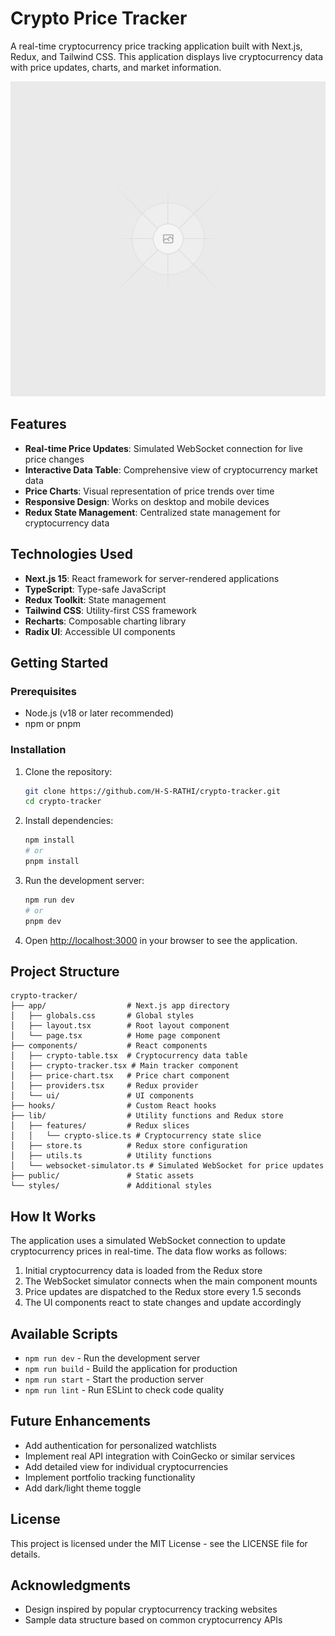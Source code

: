 # Crypto Price Tracker

A real-time cryptocurrency price tracking application built with Next.js, Redux, and Tailwind CSS. This application displays live cryptocurrency data with price updates, charts, and market information.

![Crypto Price Tracker](/public/placeholder.svg)

## Features

- **Real-time Price Updates**: Simulated WebSocket connection for live price changes
- **Interactive Data Table**: Comprehensive view of cryptocurrency market data
- **Price Charts**: Visual representation of price trends over time
- **Responsive Design**: Works on desktop and mobile devices
- **Redux State Management**: Centralized state management for cryptocurrency data

## Technologies Used

- **Next.js 15**: React framework for server-rendered applications
- **TypeScript**: Type-safe JavaScript
- **Redux Toolkit**: State management
- **Tailwind CSS**: Utility-first CSS framework
- **Recharts**: Composable charting library
- **Radix UI**: Accessible UI components

## Getting Started

### Prerequisites

- Node.js (v18 or later recommended)
- npm or pnpm

### Installation

1. Clone the repository:
   ```bash
   git clone https://github.com/H-S-RATHI/crypto-tracker.git
   cd crypto-tracker
   ```

2. Install dependencies:
   ```bash
   npm install
   # or
   pnpm install
   ```

3. Run the development server:
   ```bash
   npm run dev
   # or
   pnpm dev
   ```

4. Open [http://localhost:3000](http://localhost:3000) in your browser to see the application.

## Project Structure

```
crypto-tracker/
├── app/                  # Next.js app directory
│   ├── globals.css       # Global styles
│   ├── layout.tsx        # Root layout component
│   └── page.tsx          # Home page component
├── components/           # React components
│   ├── crypto-table.tsx  # Cryptocurrency data table
│   ├── crypto-tracker.tsx # Main tracker component
│   ├── price-chart.tsx   # Price chart component
│   ├── providers.tsx     # Redux provider
│   └── ui/               # UI components
├── hooks/                # Custom React hooks
├── lib/                  # Utility functions and Redux store
│   ├── features/         # Redux slices
│   │   └── crypto-slice.ts # Cryptocurrency state slice
│   ├── store.ts          # Redux store configuration
│   ├── utils.ts          # Utility functions
│   └── websocket-simulator.ts # Simulated WebSocket for price updates
├── public/               # Static assets
└── styles/               # Additional styles
```

## How It Works

The application uses a simulated WebSocket connection to update cryptocurrency prices in real-time. The data flow works as follows:

1. Initial cryptocurrency data is loaded from the Redux store
2. The WebSocket simulator connects when the main component mounts
3. Price updates are dispatched to the Redux store every 1.5 seconds
4. The UI components react to state changes and update accordingly

## Available Scripts

- `npm run dev` - Run the development server
- `npm run build` - Build the application for production
- `npm run start` - Start the production server
- `npm run lint` - Run ESLint to check code quality

## Future Enhancements

- Add authentication for personalized watchlists
- Implement real API integration with CoinGecko or similar services
- Add detailed view for individual cryptocurrencies
- Implement portfolio tracking functionality
- Add dark/light theme toggle

## License

This project is licensed under the MIT License - see the LICENSE file for details.

## Acknowledgments

- Design inspired by popular cryptocurrency tracking websites
- Sample data structure based on common cryptocurrency APIs